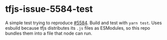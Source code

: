 # tfjs-issue-5584-test
A simple test trying to reproduce [#5584](https://github.com/tensorflow/tfjs/issues/5584). Build and test with `yarn test`. Uses esbuild because tfjs distributes its `.js` files as ESModules, so this repo bundles them into a file that node can run.
